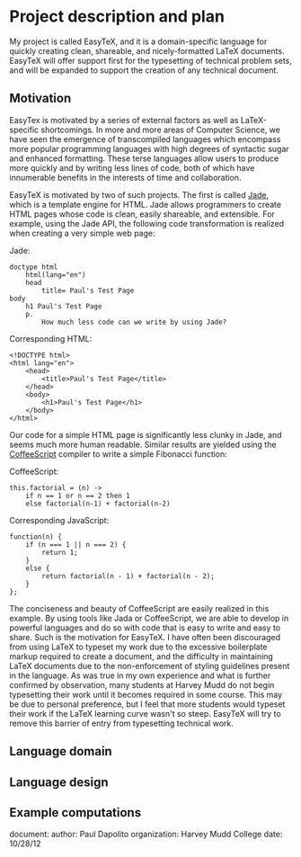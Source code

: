 # Project description and plan

My project is called EasyTeX, and it is a domain-specific language for quickly creating clean, shareable, and nicely-formatted LaTeX documents. EasyTeX will offer support first for the typesetting of technical problem sets, and will be expanded to support the creation of any technical document.

## Motivation

EasyTex is motivated by a series of external factors as well as LaTeX-specific shortcomings. In more and more areas of Computer Science, we have seen the emergence of transcompiled languages which encompass more popular programming languages with high degrees of syntactic sugar and enhanced formatting. These terse languages allow users to produce more quickly and by writing less lines of code, both of which have innumerable benefits in the interests of time and collaboration. 

EasyTeX is motivated by two of such projects. The first is called [Jade](http://jade-lang.com/), which is a template engine for HTML. Jade allows programmers to create HTML pages whose code is clean, easily shareable, and extensible. For example, using the Jade API, the following code transformation is realized when creating a very simple web page:

Jade:

	doctype html
		html(lang="en")
  		head
  			title= Paul's Test Page
  	body
  		h1 Paul's Test Page
  		p.
  			How much less code can we write by using Jade?

Corresponding HTML:

	<!DOCTYPE html>
	<html lang="en">
		<head>
			<title>Paul's Test Page</title>
		</head>
		<body>
			<h1>Paul's Test Page</h1>
		</body>
	</html>

Our code for a simple HTML page is significantly less clunky in Jade, and seems much more human readable. Similar results are yielded using the [CoffeeScript](http://coffeescript.org/) compiler to write a simple Fibonacci function:

CoffeeScript:

	this.factorial = (n) -> 
	    if n == 1 or n == 2 then 1
	    else factorial(n-1) + factorial(n-2)

Corresponding JavaScript:

	function(n) {
		if (n === 1 || n === 2) {
			return 1;
		} 
		else {
			return factorial(n - 1) + factorial(n - 2);
		}
	}; 

The conciseness and beauty of CoffeeScript are easily realized in this example. By using tools like Jada or CoffeeScript, we are able to develop in powerful languages and do so with code that is easy to write and easy to share. Such is the motivation for EasyTeX. I have often been discouraged from using LaTeX to typeset my work due to the excessive boilerplate markup required to create a document, and the difficulty in maintaining LaTeX documents due to the non-enforcement of styling guidelines present in the language. As was true in my own experience and what is further confirmed by observation, many students at Harvey Mudd do not begin typesetting their work until it becomes required in some course. This may be due to personal preference, but I feel that more students would typeset their work if the LaTeX learning curve wasn't so steep. EasyTeX will try to remove this barrier of entry from typesetting technical work. 

## Language domain

## Language design

## Example computations


document:
	author: Paul Dapolito
	organization: Harvey Mudd College
	date: 10/28/12

